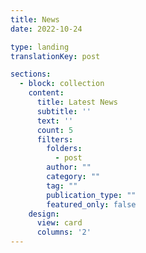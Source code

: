 ```yaml
---
title: News
date: 2022-10-24

type: landing
translationKey: post

sections:
  - block: collection
    content:
      title: Latest News
      subtitle: ''
      text: ''
      count: 5
      filters:
        folders:
          - post
        author: ""
        category: ""
        tag: ""
        publication_type: ""
        featured_only: false
    design:
      view: card
      columns: '2'
---
```

